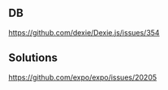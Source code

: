 

## DB

https://github.com/dexie/Dexie.js/issues/354

## Solutions

https://github.com/expo/expo/issues/20205
